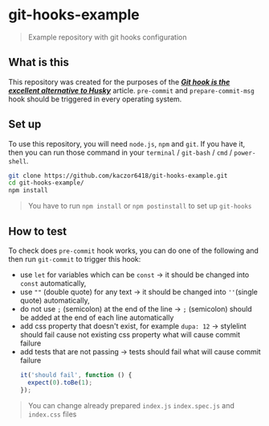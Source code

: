 # git-hooks-example

> Example repository with git hooks configuration

## What is this

This repository was created for the purposes of the [***Git hook is the excellent alternative to
Husky***](https://dev.to/krzysztofkaczy9/do-you-really-need-husky-247b) article.
`pre-commit` and `prepare-commit-msg` hook should be triggered in every operating system.

## Set up

To use this repository, you will need `node.js`, `npm` and `git`. If you have it, then you can run those command in
your `terminal` / `git-bash` / `cmd` / `power-shell`.

```bash
git clone https://github.com/kaczor6418/git-hooks-example.git
cd git-hooks-example/
npm install
```

> You have to run `npm install` or `npm postinstall` to set up `git-hooks`

## How to test

To check does `pre-commit` hook works, you can do one of the following and then run `git-commit` to trigger this hook:

- use `let` for variables which can be `const` → it should be changed into `const` automatically,
- use `""` (double quote) for any text → it should be changed into `''`(single quote) automatically,
- do not use `;` (semicolon) at the end of the line → `;` (semicolon) should be added at the end of each line
  automatically
- add css property that doesn't exist, for example `dupa: 12` → stylelint should fail cause not existing css property
  what will cause commit failure
- add tests that are not passing → tests should fail what will cause commit failure
  ```javascript
  it('should fail', function () {
    expect(0).toBe(1);
  });
  ```

> You can change already prepared `index.js` `index.spec.js` and `index.css` files
